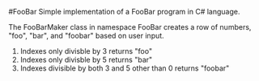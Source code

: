 #FooBar
Simple implementation of a FooBar program in C# language. 

The FooBarMaker class in namespace FooBar creates a row of numbers, "foo", "bar", and "foobar" based on user input.
1. Indexes only divisble by 3 returns "foo"
2. Indexes only divisble by 5 returns "bar"
3. Indexes divisible by both 3 and 5 other than 0 returns "foobar"
